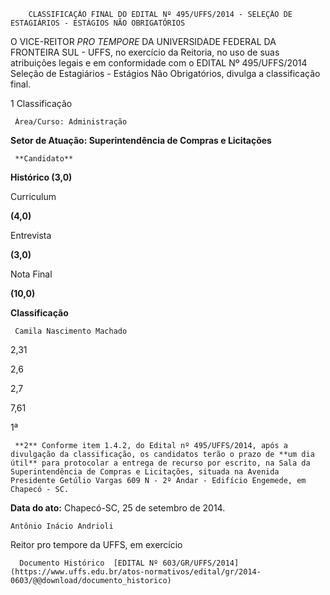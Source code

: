         CLASSIFICAÇÃO FINAL DO EDITAL Nº 495/UFFS/2014 - SELEÇÃO DE ESTAGIÁRIOS - ESTÁGIOS NÃO OBRIGATÓRIOS  

O VICE-REITOR *PRO TEMPORE* DA UNIVERSIDADE FEDERAL DA FRONTEIRA SUL - UFFS, no exercício da Reitoria, no uso de suas atribuições legais e em conformidade com o EDITAL Nº 495/UFFS/2014 Seleção de Estagiários - Estágios Não Obrigatórios, divulga a classificação final.

 1 Classificação

     Área/Curso: Administração

 **Setor de Atuação: Superintendência de Compras e Licitações**

     **Candidato**

   **Histórico (3,0)**

   Curriculum

 **(4,0)** 

   Entrevista

 **(3,0)** 

   Nota Final

 **(10,0)**

   **Classificação**

     Camila Nascimento Machado

   2,31

   2,6

   2,7

   7,61

   1ª

     **2** Conforme item 1.4.2, do Edital nº 495/UFFS/2014, após a divulgação da classificação, os candidatos terão o prazo de **um dia útil** para protocolar a entrega de recurso por escrito, na Sala da Superintendência de Compras e Licitações, situada na Avenida Presidente Getúlio Vargas 609 N - 2º Andar - Edifício Engemede, em Chapecó - SC.

  

   **Data do ato:** Chapecó-SC, 25 de setembro de 2014.   
 

    Antônio Inácio Andrioli   
 Reitor pro tempore da UFFS, em exercício 

      Documento Histórico  [EDITAL Nº 603/GR/UFFS/2014](https://www.uffs.edu.br/atos-normativos/edital/gr/2014-0603/@@download/documento_historico)     
      